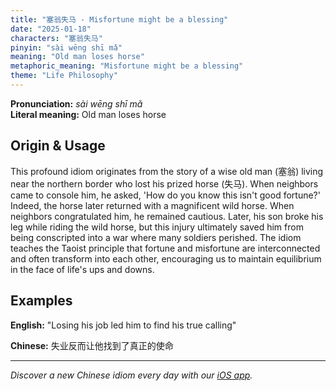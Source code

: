 ```yaml
---
title: "塞翁失马 - Misfortune might be a blessing"
date: "2025-01-18"
characters: "塞翁失马"
pinyin: "sài wēng shī mǎ"
meaning: "Old man loses horse"
metaphoric_meaning: "Misfortune might be a blessing"
theme: "Life Philosophy"
---
```


**Pronunciation:** *sài wēng shī mǎ*  
**Literal meaning:** Old man loses horse

## Origin & Usage

This profound idiom originates from the story of a wise old man (塞翁) living near the northern border who lost his prized horse (失马). When neighbors came to console him, he asked, 'How do you know this isn't good fortune?' Indeed, the horse later returned with a magnificent wild horse. When neighbors congratulated him, he remained cautious. Later, his son broke his leg while riding the wild horse, but this injury ultimately saved him from being conscripted into a war where many soldiers perished. The idiom teaches the Taoist principle that fortune and misfortune are interconnected and often transform into each other, encouraging us to maintain equilibrium in the face of life's ups and downs.

## Examples

**English:** "Losing his job led him to find his true calling"

**Chinese:** 失业反而让他找到了真正的使命

---

*Discover a new Chinese idiom every day with our [iOS app](https://apps.apple.com/us/app/daily-chinese-idioms/id6670238264).*
